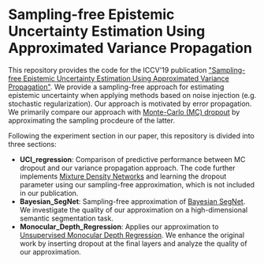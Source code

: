 # Sampling-free Epistemic Uncertainty Estimation Using Approximated Variance Propagation

This repository provides the code for the ICCV'19 publication ["Sampling-free Epistemic Uncertainty Estimation Using Approximated Variance Propagation"](https://arxiv.org/abs/1908.00598).  We provide a sampling-free approach for estimating epistemic uncertainty when applying methods based on noise injection (e.g. stochastic regularization). Our approach is motivated by error propagation. We primarily compare our approach with [Monte-Carlo (MC) dropout](https://arxiv.org/abs/1703.02914) by approximating the sampling procdeure of the latter. 

Following the experiment section in our paper, this repository is divided into three sections:
- **UCI_regression**: Comparison of predictive performance between MC dropout and our variance propagation approach. The code further implements [Mixture Density Networks](https://publications.aston.ac.uk/id/eprint/373/1/NCRG_94_004.pdf) and learning the dropout parameter using our sampling-free approximation, which is not included in our publication. 
- **Bayesian_SegNet**: Sampling-free approximation of [Bayesian SegNet](https://arxiv.org/abs/1511.02680). We investigate the quality of our approximation on a high-dimensional semantic segmentation task. 
- **Monocular_Depth_Regression**: Applies our approximation to [Unsupervised Monocular Depth Regression](https://arxiv.org/abs/1609.03677). We enhance the original work by inserting dropout at the final layers and analyze the quality of our approximation. 

